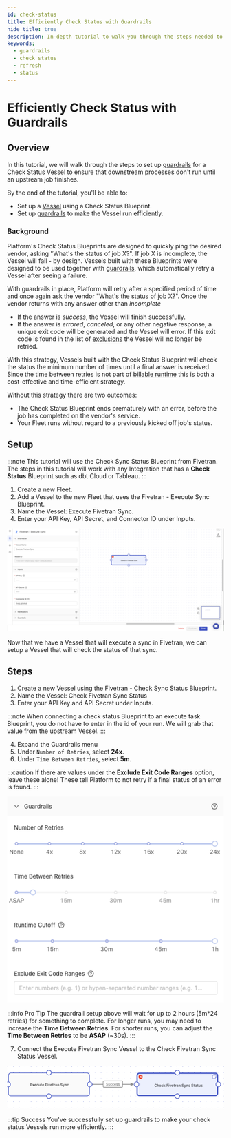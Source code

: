 ```yaml
---
id: check-status
title: Efficiently Check Status with Guardrails
hide_title: true
description: In-depth tutorial to walk you through the steps needed to set up a check status Vessel efficiently.
keywords:
  - guardrails
  - check status
  - refresh
  - status
---
```


# Efficiently Check Status with Guardrails

## Overview
In this tutorial, we will walk through the steps to set up [guardrails](../reference/guardrails.md) for a Check Status Vessel to ensure that downstream processes don't run until an upstream job finishes.

By the end of the tutorial, you'll be able to:

- Set up a [Vessel](../reference/vessels.md) using a Check Status Blueprint.
- Set up [guardrails](../reference/guardrails.md) to make the Vessel run efficiently.

### Background
Platform's Check Status Blueprints are designed to quickly ping the desired vendor, asking "What's the status of job X?". If job X is incomplete, the Vessel will fail - by design. Vessels built with these Blueprints were designed to be used together with [guardrails](../reference/guardrails.md), which automatically retry a Vessel after seeing a failure.

With guardrails in place, Platform will retry after a specified period of time and once again ask the vendor "What's the status of job X?". Once the vendor returns with any answer other than *incomplete*
- If the answer is *success*, the Vessel will finish successfully.
- If the answer is *errored*, *canceled*, or any other negative response, a unique exit code will be generated and the Vessel will error. If this exit code is found in the list of [exclusions](https://www.shipyardapp.com/docs/reference/guardrails/#exclude-exit-code-ranges) the Vessel will no longer be retried.

With this strategy, Vessels built with the Check Status Blueprint will check the status the minimum number of times until a final answer is received. Since the time between retries is not part of [billable runtime](https://www.shipyardapp.com/docs/faqs/#how-do-you-calculate-billable-runtime) this is both a cost-effective and time-efficient strategy.

Without this strategy there are two outcomes:
- The Check Status Blueprint ends prematurely with an error, before the job has completed on the vendor's service.
- Your Fleet runs without regard to a previously kicked off job's status.

## Setup

:::note
This tutorial will use the Check Sync Status Blueprint from Fivetran. The steps in this tutorial will work with any Integration that has a **Check Status** Blueprint such as dbt Cloud or Tableau.
:::

1. Create a new Fleet.
2. Add a Vessel to the new Fleet that uses the Fivetran - Execute Sync Blueprint. 
3. Name the Vessel: Execute Fivetran Sync.
4. Enter your API Key, API Secret, and Connector ID under Inputs. 

![](../.gitbook/assets/shipyard_2023_02_09_11_17_06.png)

Now that we have a Vessel that will execute a sync in Fivetran, we can setup a Vessel that will check the status of that sync. 

## Steps

1. Create a new Vessel using the Fivetran - Check Sync Status Blueprint. 
2. Name the Vessel: Check Fivetran Sync Status
3. Enter your API Key and API Secret under Inputs. 

:::note
When connecting a check status Blueprint to an execute task Blueprint, you do not have to enter in the id of your run. We will grab that value from the upstream Vessel.
:::

4. Expand the Guardrails menu
5. Under `Number of Retries`, select **24x**.
6. Under `Time Between Retries`, select **5m**.

:::caution
If there are values under the **Exclude Exit Code Ranges** option, leave these alone! These tell Platform to not retry if a final status of an error is found.
:::



![](../.gitbook/assets/shipyard_2023_02_09_11_29_03.png)

:::info Pro Tip
The guardrail setup above will wait for up to 2 hours (5m*24 retries) for something to complete. For longer runs, you may need to increase the **Time Between Retries**. For shorter runs, you can adjust the **Time Between Retries** to be **ASAP** (~30s).
:::

7. Connect the Execute Fivetran Sync Vessel to the Check Fivetran Sync Status Vessel.

![](../.gitbook/assets/shipyard_2023_02_09_11_29_51.png)

:::tip Success
You've successfully set up guardrails to make your check status Vessels run more efficiently.
:::
